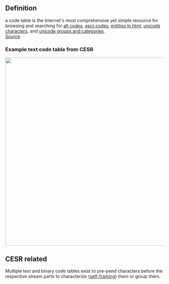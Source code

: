 ## Definition

a code table is the Internet's most comprehensive yet simple resource for browsing and searching for [alt codes](https://www.codetable.net/altkeycodes), [ascii codes](https://www.codetable.net/asciikeycodes), [entities in html](https://www.codetable.net/entitiesinhtml), [unicode characters](https://www.codetable.net/unicodecharacters), and [unicode groups and categories](https://www.codetable.net/groups).\
[Source](https://www.codetable.net)

### Example text code table from CESR

<img src="https://hackmd.io/_uploads/H1LHEQDfj.png" width="600" />

## CESR related

Multiple text and binary code tables exist to pre-pend characters before the respective stream parts to characterize ([self-framing](self-framing.md)) them or group them.
